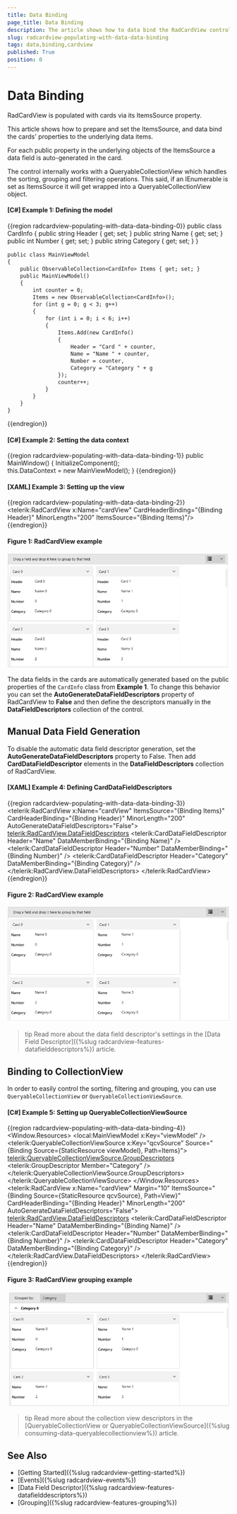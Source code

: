 ```yaml
---
title: Data Binding
page_title: Data Binding
description: The article shows how to data bind the RadCardView control to a collection of business objects.
slug: radcardview-populating-with-data-data-binding
tags: data,binding,cardview
published: True
position: 0
---
```


# Data Binding

RadCardView is populated with cards via its ItemsSource property.

This article shows how to prepare and set the ItemsSource, and data bind the cards' properties to the underlying data items.

For each public property in the underlying objects of the ItemsSource a data field is auto-generated in the card.

The control internally works with a QueryableCollectionView which handles the sorting, grouping and filtering operations. This said, if an IEnumerable is set as ItemsSource it will get wrapped into a QueryableCollectionView object.

#### __[C#] Example 1: Defining the model__
{{region radcardview-populating-with-data-data-binding-0}}
	public class CardInfo
    {
        public string Header { get; set; }
        public string Name { get; set; }
        public int Number { get; set; }
        public string Category { get; set; }
    }
	
	public class MainViewModel
    {
        public ObservableCollection<CardInfo> Items { get; set; }
        public MainViewModel()
        {
            int counter = 0;
            Items = new ObservableCollection<CardInfo>();
            for (int g = 0; g < 3; g++)
            {
                for (int i = 0; i < 6; i++)
                {
                    Items.Add(new CardInfo()
                    {
                        Header = "Card " + counter,
                        Name = "Name " + counter,
                        Number = counter,
                        Category = "Category " + g
                    });
                    counter++;
                }
            }
        }
    }
{{endregion}}

#### __[C#] Example 2: Setting the data context__
{{region radcardview-populating-with-data-data-binding-1}}
	public MainWindow()
	{
		InitializeComponent();		
		this.DataContext = new MainViewModel();
	}
{{endregion}}

#### __[XAML] Example 3: Setting up the view__
{{region radcardview-populating-with-data-data-binding-2}}
	  <telerik:RadCardView x:Name="cardView" 
						   CardHeaderBinding="{Binding Header}" 
						   MinorLength="200"
						   ItemsSource="{Binding Items}"/>
{{endregion}}

#### Figure 1: RadCardView example
![WPF RadCardView RadCardView example](images/radcardview-populating-with-data-data-binding-0.png)

The data fields in the cards are automatically generated based on the public properties of the `CardInfo` class from __Example 1__. To change this behavior you can set the __AutoGenerateDataFieldDescriptors__ property of RadCardView to __False__ and then define the descriptors manually in the __DataFieldDescriptors__ collection of the control.

## Manual Data Field Generation

To disable the automatic data field descriptor generation, set the __AutoGenerateDataFieldDescriptors__ property to False. Then add __CardDataFieldDescriptor__ elements in the __DataFieldDescriptors__ collection of RadCardView.

#### __[XAML] Example 4: Defining CardDataFieldDescriptors__
{{region radcardview-populating-with-data-data-binding-3}}
	<telerik:RadCardView x:Name="cardView" 
						 ItemsSource="{Binding Items}"
					     CardHeaderBinding="{Binding Header}"
                         MinorLength="200"
                         AutoGenerateDataFieldDescriptors="False">
		<telerik:RadCardView.DataFieldDescriptors>
			<telerik:CardDataFieldDescriptor Header="Name" DataMemberBinding="{Binding Name}" />
			<telerik:CardDataFieldDescriptor Header="Number" DataMemberBinding="{Binding Number}" />
			<telerik:CardDataFieldDescriptor Header="Category" DataMemberBinding="{Binding Category}" />
		</telerik:RadCardView.DataFieldDescriptors>
	</telerik:RadCardView>
{{endregion}}

#### Figure 2: RadCardView example
![WPF RadCardView RadCardView example](images/radcardview-populating-with-data-data-binding-1.png)

>tip Read more about the data field descriptor's settings in the [Data Field Descriptor]({%slug radcardview-features-datafielddescriptors%}) article.

## Binding to CollectionView

In order to easily control the sorting, filtering and grouping, you can use `QueryableCollectionView` or `QueryableCollectionViewSource`.
 
#### __[C#] Example 5: Setting up QueryableCollectionViewSource__
{{region radcardview-populating-with-data-data-binding-4}}
	<Window.Resources>
        <local:MainViewModel x:Key="viewModel" />
        <telerik:QueryableCollectionViewSource x:Key="qcvSource" Source="{Binding Source={StaticResource viewModel}, Path=Items}">
            <telerik:QueryableCollectionViewSource.GroupDescriptors>
                <telerik:GroupDescriptor Member="Category" />
            </telerik:QueryableCollectionViewSource.GroupDescriptors>
        </telerik:QueryableCollectionViewSource>
    </Window.Resources>
    <Grid>
        <telerik:RadCardView x:Name="cardView" Margin="10" 
                             ItemsSource="{Binding Source={StaticResource qcvSource}, Path=View}"
                             CardHeaderBinding="{Binding Header}"
                             MinorLength="200"
                             AutoGenerateDataFieldDescriptors="False">
            <telerik:RadCardView.DataFieldDescriptors>
                <telerik:CardDataFieldDescriptor Header="Name" DataMemberBinding="{Binding Name}" />
                <telerik:CardDataFieldDescriptor Header="Number" DataMemberBinding="{Binding Number}" />
                <telerik:CardDataFieldDescriptor Header="Category" DataMemberBinding="{Binding Category}" />
            </telerik:RadCardView.DataFieldDescriptors>
        </telerik:RadCardView>
    </Grid>
{{endregion}}

#### Figure 3: RadCardView grouping example
![WPF RadCardView RadCardView grouping example](images/radcardview-populating-with-data-data-binding-2.png)

>tip Read more about the collection view descriptors in the [QueryableCollectionView or QueryableCollectionViewSource]({%slug consuming-data-queryablecollectionview%}) article.

## See Also
* [Getting Started]({%slug radcardview-getting-started%})
* [Events]({%slug radcardview-events%})
* [Data Field Descriptor]({%slug radcardview-features-datafielddescriptors%})
* [Grouping]({%slug radcardview-features-grouping%})